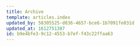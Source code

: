 ```yaml
---
title: Archive
template: articles.index
updated_by: 58305525-d036-4657-bce6-1b7091fe031d
updated_at: 1612751387
id: b9e4bfe3-9c12-4553-b7ef-f43c22ffaa63
---
```

